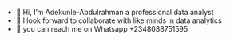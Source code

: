 - 👋 Hi, I’m Adekunle-Abdulrahman a professional data analyst
- 👀 I look forward to collaborate with like minds in data analytics
- 🌱 you can reach me on Whatsapp +2348088751595

<!---
adekunle-abdulrahman/adekunle-abdulrahman is a ✨ special ✨ repository because its `README.md` (this file) appears on your GitHub profile.
You can click the Preview link to take a look at your changes.
--->
